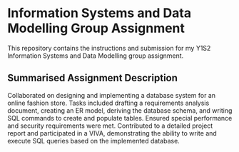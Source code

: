 # Information Systems and Data Modelling Group Assignment
This repository contains the instructions and submission for my Y1S2 Information Systems and Data Modelling group assignment.

## Summarised Assignment Description
Collaborated on designing and implementing a database system for an online fashion store. Tasks included drafting a requirements analysis document, creating an ER model, deriving the database schema, and writing SQL commands to create and populate tables. Ensured special performance and security requirements were met. Contributed to a detailed project report and participated in a VIVA, demonstrating the ability to write and execute SQL queries based on the implemented database.
